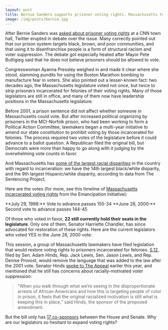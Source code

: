 ```yaml
---
layout: post
title: Bernie Sanders supports prisoner voting rights. Massachusetts took those rights away in 2001.
image: /img/posts/bernie.jpg
---
```


After Bernie Sanders was [asked about prisoner voting rights](https://www.youtube.com/watch?v=CgLYjbg1MJw) at a CNN town hall, Twitter erupted in debate over the issue. Many correctly pointed out that our prison system targets black, brown, and poor communities, and that using it to disenfranchise people is a form of structural racism and voter suppression. The debate got especially heated after Mayor Pete Buttigieg said that he does not believe prisoners should be allowed to vote.

Congresswoman Ayanna Pressley weighed in and made it clear where she stood, slamming pundits for using the Boston Marathon bombing to manufacture fear in voters. She also pointed out a lesser-known fact: two decades ago, the Massachusetts legislature voted not once, but twice to strip prisoners incarcerated for felonies of their voting rights. Many of those legislators are still in office, and many of them now have leadership positions in the Massachusetts legislature.

<CenteredImage img="/img/posts/ayanna-tweet.png" alt="" />

Before 2001, a prison sentence did not affect whether someone in Massachusetts could vote. But after increased political organizing by prisoners in the MCI-Norfolk prison, who had been working to form a Political Action Committee, lawmakers began a multi-year initiative to amend our state constitution to prohibit voting by those incarcerated for felonies. The process required two votes of the legislature before it could advance to a ballot question. A Republican filed the original bill, but Democrats were more than happy to go along with it judging by the overwhelming vote counts in favor.

And Massachusetts has [some of the largest racial disparities](https://www.sentencingproject.org/the-facts/#rankings?dataset-option=BWR) in the country with regard to incarceration: we have the 14th largest black/white disparity, and the 9th largest Hispanic/white disparity, according to data from The Sentencing Project.

Here are the votes (for more, see this timeline of [Massachusetts incarcerated voting rights](https://emancipationinitiative.org/ballots-over-bars/returning-the-right-to-vote/) from the Emancipation Initiative):

<CenteredBlock>
  **July 29, 1998:** Vote to advance passes 155-34
</CenteredBlock>

<CenteredBlock>
  **June 28, 2000:** Second vote to advance passes 144-45
</CenteredBlock>

Of those who voted in favor, **22 still currently hold their seats in the legislature**. Only one of them, Senator Harriette Chandler, has since advocated for restoration of these rights. Here are the current legislators who voted YES in the June 28, 2000 vote:

<CenteredImage img="/img/posts/prisoner-voting-rights-legislators-1.png" alt="Robert DeLeo (19th Suffolk) Speaker of the House; Ronald Mariano (3rd Norfolk) House Majority Leader; Viriato DeMacedo (Plymouth and Barnstable) Senate Ways & Means Ranking Member; Paul Frost (7th Worcester) Third Assistant Minority Leader; David Nangle (17th Middlesex) Second Division Chair; Barry Finegold (Second Essex and Middlesex) Senate Chair, Joint Committee on Election Laws (!!!); Colleen Garry (36th Middlesex); Harold Naughton (12th Worcester) House Chair, Joint Committee on Public Safety and Homeland Security; Mark Montigny (Second Bristol and Plymouth) Chair, Senate Committee on Steering and Policy" />

<CenteredImage img="/img/posts/prisoner-voting-rights-legislators-2.png" alt="  Brad Hill (4th Essex) Assistant Minority Leader	  John H. Rogers (12th Norfolk)	  Marc Pacheco  (First Plymouth and Bristol) Dean of the Senate   Kevin Honan (17th Suffolk) House Chair, Joint Committee on Housing	  Angelo Scaccia (14th Suffolk)	  Michael Rodrigues  (First Bristol and Plymouth) Senate Ways and Means Chair   Brad Jones (20th Middlesex) House Minority Leader	  Theodore Speliotis (13th Essex) Chair, House Committee on Bills in the Third Reading	  Bruce Tarr  (First Essex and Middlesex) Senate Minority Leader" />

<CenteredImage img="/img/posts/prisoner-voting-rights-legislators-3.png" alt="  Louis Kafka (8th Norfolk) Fourth Division Chair	  Joseph Wagner (8th Hampden) Assistant Majority Leader	  Walter Timilty  (Norfolk, Bristol and Plymouth) Senate Chair, Joint Committee on Veterans and Federal Affairs 		  Harriette Chandler*  (First Worcester) Senate President Emerita *has since changed her stance on the issue. Thank you!" />

This session, a group of Massachusetts lawmakers have filed legislation that would restore voting rights to prisoners incarcerated for felonies. [S.12](https://malegislature.gov/Bills/191/S12), filed by Sen. Adam Hinds, Rep. Jack Lewis, Sen. Jason Lewis, and Rep. Denise Provost, would remove the language that was added to the law after the 2001 vote. Senator Hinds [spoke to The Appeal](https://www.appealpolitics.org/2019/massachusetts-lawmakers-consider-restoring-voting-rights-but-organizers-are-not-waiting/) earlier this year, and mentioned that he still has concerns about racially-motivated voter suppression:

> “When you walk through what we’re seeing in the disproportionate arrests of African Americans and how this is targeting people of color in prison, it feels that the original racialized motivation is still what is keeping this in place,” said Hinds, the sponsor of the proposed amendment.

But the bill only has [17 co-sponsors](https://malegislature.gov/Bills/191/S12/Cosponsor) between the House and Senate. Why are our legislators so hesitant to expand voting rights?
